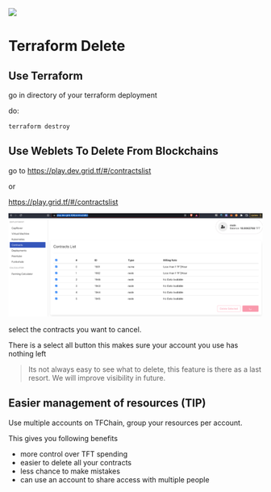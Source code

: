 ![](img/terraform_.png)

# Terraform Delete

## Use Terraform

go in directory of your terraform deployment

do:

```
terraform destroy
```

## Use Weblets To Delete From Blockchains

go to https://play.dev.grid.tf/#/contractslist

or

https://play.grid.tf/#/contractslist

![](img/weblets_contracts.png)

select the contracts you want to cancel.

There is a select all button this makes sure your account you use has nothing left

> Its not always easy to see what to delete, this feature is there as a last resort. We will improve visibility in future.

## Easier management of resources (TIP)

Use multiple accounts on TFChain, group your resources per account. 

This gives you following benefits

- more control over TFT spending
- easier to delete all your contracts
- less chance to make mistakes
- can use an account to share access with multiple people

